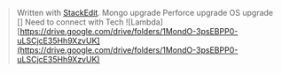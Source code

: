 


> Written with [StackEdit](https://stackedit.io/).
> Mongo upgrade
> Perforce upgrade
> OS upgrade
> [] Need to connect with Tech 
> ![Lambda][https://drive.google.com/drive/folders/1MondO-3psEBPP0-uLSCjcE35Hh9XzvUK](https://drive.google.com/drive/folders/1MondO-3psEBPP0-uLSCjcE35Hh9XzvUK)
<!--stackedit_data:
eyJoaXN0b3J5IjpbMTM4MjU4NDE5NCwtMTIzMzg2Nzc4NiwtMj
EwMjM3MzYxM119
-->